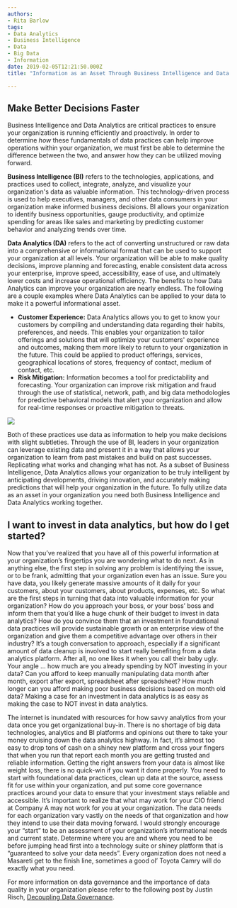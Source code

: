 ```yaml
---
authors:
- Rita Barlow
tags:
- Data Analytics
- Business Intelligence
- Data 
- Big Data 
- Information 
date: 2019-02-05T12:21:50.000Z
title: "Information as an Asset Through Business Intelligence and Data Analytics"

---
```

## Make Better Decisions Faster

Business Intelligence and Data Analytics are critical practices to ensure your organization is running efficiently and proactively. In order to determine _how_ these fundamentals of data practices can help improve operations within your organization, we must first be able to determine the difference between the two, and answer how they can be utilized moving forward.

**Business Intelligence (BI)** refers to the technologies, applications, and practices used to collect, integrate, analyze, and visualize your organization's data as valuable information.  This technology-driven process is used to help executives, managers, and other data consumers in your organization make informed business decisions. BI allows your organization to identify business opportunities, gauge productivity, and optimize spending for areas like sales and marketing by predicting customer behavior and analyzing trends over time.

**Data Analytics (DA)** refers to the act of converting unstructured or raw data into a comprehensive or informational format that can be used to support your organization at all levels. Your organization will be able to make quality decisions, improve planning and forecasting, enable consistent data across your enterprise, improve speed, accessibility, ease of use, and ultimately lower costs and increase operational efficiency. The benefits to how Data Analytics can improve your organization are nearly endless. The following are a couple examples where Data Analytics can be applied to your data to make it a powerful informational asset.

- **Customer Experience:** Data Analytics allows you to get to know your customers by compiling and understanding data regarding their habits, preferences, and needs. This enables your organization to tailor offerings and solutions that will optimize your customers' experience and outcomes, making them more likely to return to your organization in the future. This could be applied to product offerings, services, geographical locations of stores, frequency of contact, medium of contact, etc.
- **Risk Mitigation:** Information becomes a tool for predictability and forecasting. Your organization can improve risk mitigation and fraud through the use of statistical, network, path, and big data methodologies for predictive behavioral models that alert your organization and allow for real-time responses or proactive mitigation to threats.

![](https://github.com/ritabarlow/blog-usa/blob/master/images/2019/01/BI_VS_Data_Analytics.png) 

Both of these practices use data as information to help you make decisions with slight subtleties. Through the use of BI, leaders in your organization can leverage existing data and present it in a way that allows your organization to learn from past mistakes and build on past successes. Replicating what works and changing what has not. As a subset of Business Intelligence, Data Analytics allows your organization to be truly intelligent by anticipating developments, driving innovation, and accurately making predictions that will help your organization in the future. To fully utilize data as an asset in your organization you need both Business Intelligence and Data Analytics working together.

## I want to invest in data analytics, but how do I get started? 

Now that you’ve realized that you have all of this powerful information at your organization’s fingertips you are wondering what to do next.  As in anything else, the first step in solving any problem is identifying the issue, or to be frank, admitting that your organization even has an issue. Sure you have data, you likely generate massive amounts of it daily for your customers, about your customers, about products, expenses, etc. So what are the first steps in turning that data into valuable information for your organization? How do you approach your boss, or your boss’ boss and inform them that you’d like a huge chunk of their budget to invest in data analytics? How do you convince them that an investment in foundational data practices will provide sustainable growth or an enterprise view of the organization and give them a competitive advantage over others in their industry? It’s a tough conversation to approach, especially if a significant amount of data cleanup is involved to start really benefiting from a data analytics platform. After all, no one likes it when you call their baby ugly. Your angle … how much are you already spending by NOT investing in your data? Can you afford to keep manually manipulating data month after month, export after export, spreadsheet after spreadsheet? How much longer can you afford making poor business decisions based on month old data? Making a case for an investment in data analytics is as easy as making the case to NOT invest in data analytics. 

The internet is inundated with resources for how savvy analytics from your data once you get organizational buy-in.  There is no shortage of big data technologies, analytics and BI platforms and opinions out there to take your money cruising down the data analytics highway.  In fact, it’s almost too easy to drop tons of cash on a shiney new platform and cross your fingers that when you run that report each month you are getting trusted and reliable information.  Getting the right answers from your data is almost like weight loss, there is no quick-win if you want it done properly.  You need to start with foundational data practices, clean up data at the source, assess fit for use within your organization, and put some core governance practices around your data to ensure that your investment stays reliable and accessible. It’s important to realize that what may work for your CIO friend at Company A may not work for you at your organization. The data needs for each organization vary vastly on the needs of that organization and how they intend to use their data moving forward.  I would strongly encourage your “start” to be an assessment of your organization’s informational needs and current state.  Determine where you are and where you need to be before jumping head first into a technology suite or shiney platform that is “guaranteed to solve your data needs”.  Every organization does not need a Masareti get to the finish line, sometimes a good ol’ Toyota Camry will do exactly what you need. 

For more information on data governance and the importance of data quality in your organization please refer to the following post by Justin Risch, [Decoupling Data Governance](https://blog.ippon.tech/decoupling-data-governance/ "Decoupling Data Governance").


